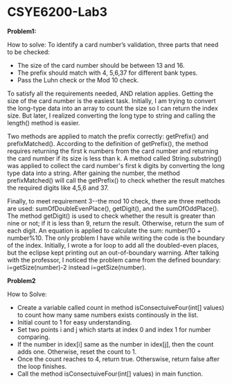 # CSYE6200-Lab3
**Problem1:**

How to solve:
  To identify a card number’s validation, three parts that need to be checked: 
  - The size of the card number should be between 13 and 16.
  - The prefix should match with 4, 5,6,37 for different bank types.
  - Pass the Luhn check or the Mod 10 check.

To satisfy all the requirements needed, AND relation applies.
Getting the size of the card number is the easiest task. Initially, I am trying to convert the long-type data into an array to count the size so I can return the index size. But later, I realized converting the long type to string and calling the length() method is easier. 
 
Two methods are applied to match the prefix correctly: getPrefix() and prefixMatched(). According to the definition of getPrefix(), the method requires returning the first k numbers from the card number and returning the card number if its size is less than k. A method called String.substring() was applied to collect the card number's first k digits by converting the long type data into a string. After gaining the number, the method prefixMatched() will call the getPrefix() to check whether the result matches the required digits like 4,5,6 and 37. 

Finally, to meet requirement 3--the mod 10 check, there are three methods are used: sumOfDoubleEvenPlace(), getDigit(), and the sumOfOddPlace(). The method getDigit() is used to check whether the result is greater than nine or not; if it is less than 9, return the result. Otherwise, return the sum of each digit. An equation is applied to calculate the sum: number/10 + number%10.  The only problem I have while writing the code is the boundary of the index. Initially, I wrote a for loop to add all the doubled-even places, but the eclipse kept printing out an out-of-boundary warning. After talking with the professor, I noticed the problem came from the defined boundary: i=getSize(number)-2 instead i=getSize(number). 

**Problem2**

How to Solve:
  - Create a variable called count in method isConsectuiveFour(int[] values) to count how many same numbers exists continously in the list. 
  - Initial count to 1 for easy understanding.
  - Set two points i and j which starts at index 0 and index 1 for number comparing.
  - If the number in idex[i] same as the number in idex[j], then the count adds one. Otherwise, reset the count to 1.
  - Once the count reaches to 4, return true. Otherswise, return false after the loop finishes.
  - Call the method isConsectuiveFour(int[] values) in main function. 
